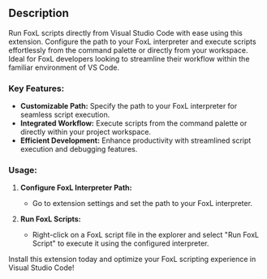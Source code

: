 ## Description

Run FoxL scripts directly from Visual Studio Code with ease using this extension. Configure the path to your FoxL interpreter and execute scripts effortlessly from the command palette or directly from your workspace. Ideal for FoxL developers looking to streamline their workflow within the familiar environment of VS Code.

### Key Features:
- **Customizable Path:** Specify the path to your FoxL interpreter for seamless script execution.
- **Integrated Workflow:** Execute scripts from the command palette or directly within your project workspace.
- **Efficient Development:** Enhance productivity with streamlined script execution and debugging features.

### Usage:
1. **Configure FoxL Interpreter Path:**
   - Go to extension settings and set the path to your FoxL interpreter.
   
2. **Run FoxL Scripts:**
   - Right-click on a FoxL script file in the explorer and select "Run FoxL Script" to execute it using the configured interpreter.

Install this extension today and optimize your FoxL scripting experience in Visual Studio Code!
